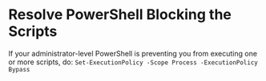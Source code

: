 # Resolve PowerShell Blocking the Scripts

If your administrator-level PowerShell is preventing you from executing one or more scripts, do:
`Set-ExecutionPolicy -Scope Process -ExecutionPolicy Bypass`